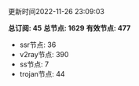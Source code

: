 更新时间2022-11-26 23:09:03

**总订阅: 45**
**总节点: 1629**
**有效节点: 477**
- ssr节点: 36
- v2ray节点: 390
- ss节点: 7
- trojan节点: 44
